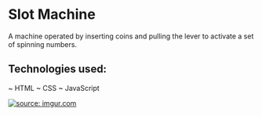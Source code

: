 # Slot Machine

A machine operated by inserting coins and pulling the lever to activate a set of spinning numbers.

## Technologies used:
~ HTML
~ CSS
~ JavaScript

<a href="https://imgur.com/gHeN1C4"><img src="https://i.imgur.com/gHeN1C4.png" title="source: imgur.com" /></a>